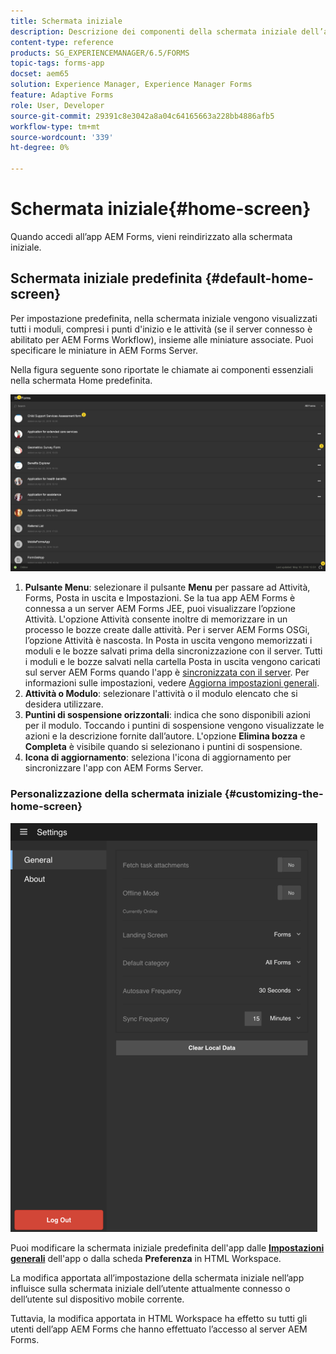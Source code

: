 ```yaml
---
title: Schermata iniziale
description: Descrizione dei componenti della schermata iniziale dell’app AEM Forms
content-type: reference
products: SG_EXPERIENCEMANAGER/6.5/FORMS
topic-tags: forms-app
docset: aem65
solution: Experience Manager, Experience Manager Forms
feature: Adaptive Forms
role: User, Developer
source-git-commit: 29391c8e3042a8a04c64165663a228bb4886afb5
workflow-type: tm+mt
source-wordcount: '339'
ht-degree: 0%

---
```


# Schermata iniziale{#home-screen}

Quando accedi all’app AEM Forms, vieni reindirizzato alla schermata iniziale.

## Schermata iniziale predefinita {#default-home-screen}

Per impostazione predefinita, nella schermata iniziale vengono visualizzati tutti i moduli, compresi i punti d&#39;inizio e le attività (se il server connesso è abilitato per AEM Forms Workflow), insieme alle miniature associate. Puoi specificare le miniature in AEM Forms Server.

Nella figura seguente sono riportate le chiamate ai componenti essenziali nella schermata Home predefinita.

![Home schermata dell&#39;app Forms](assets/home-screen-1.png)

<!--Click to enlarge

![home-screen-1-1](assets/home-screen-1-1.png)-->

1. **Pulsante Menu**: selezionare il pulsante **Menu** per passare ad Attività, Forms, Posta in uscita e Impostazioni. Se la tua app AEM Forms è connessa a un server AEM Forms JEE, puoi visualizzare l’opzione Attività. L&#39;opzione Attività consente inoltre di memorizzare in un processo le bozze create dalle attività. Per i server AEM Forms OSGi, l’opzione Attività è nascosta. In Posta in uscita vengono memorizzati i moduli e le bozze salvati prima della sincronizzazione con il server. Tutti i moduli e le bozze salvati nella cartella Posta in uscita vengono caricati sul server AEM Forms quando l&#39;app è [sincronizzata con il server](../../forms/using/sync-app.md). Per informazioni sulle impostazioni, vedere [Aggiorna impostazioni generali](../../forms/using/update-general-settings.md).
1. **Attività o Modulo**: selezionare l&#39;attività o il modulo elencato che si desidera utilizzare.
1. **Puntini di sospensione orizzontali**: indica che sono disponibili azioni per il modulo. Toccando i puntini di sospensione vengono visualizzate le azioni e la descrizione fornite dall’autore. L&#39;opzione **Elimina bozza** e **Completa** è visibile quando si selezionano i puntini di sospensione.
1. **Icona di aggiornamento**: seleziona l&#39;icona di aggiornamento per sincronizzare l&#39;app con AEM Forms Server.

### Personalizzazione della schermata iniziale {#customizing-the-home-screen}

![Impostazioni generali](assets/gen-settings.png)

Puoi modificare la schermata iniziale predefinita dell&#39;app dalle **[Impostazioni generali](../../forms/using/update-general-settings.md)** dell&#39;app o dalla scheda **Preferenza** in HTML Workspace.

La modifica apportata all’impostazione della schermata iniziale nell’app influisce sulla schermata iniziale dell’utente attualmente connesso o dell’utente sul dispositivo mobile corrente.

Tuttavia, la modifica apportata in HTML Workspace ha effetto su tutti gli utenti dell’app AEM Forms che hanno effettuato l’accesso al server AEM Forms.
